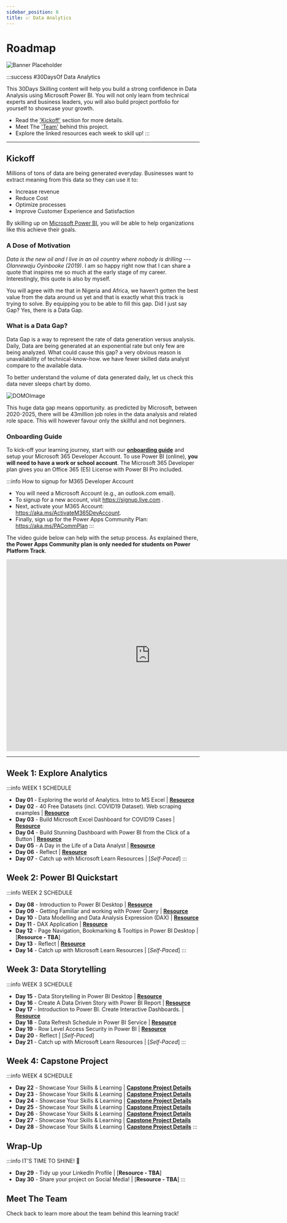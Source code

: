 ```yaml
---
sidebar_position: 6
title: 📈 Data Analytics 
---
```


# Roadmap

![Banner Placeholder](./../../static/img/banners/data-analytics.png) 

:::success #30DaysOf Data Analytics

This 30Days Skilling content will help you build a strong confidence in Data Analysis using Microsoft Power BI. You will not only learn from technical experts and business leaders, you will also build project portfolio for yourself to showcase your growth. 

 * Read the ['Kickoff'](#kickoff) section for more details.
 * Meet The ['Team'](#meet-the-team) behind this project.
 * Explore the linked resources each week to skill up!
:::

---

## Kickoff 
Millions of tons of data are being generated everyday. Businesses want to extract meaning from this data so they can use it to:
* Increase revenue
* Reduce Cost
* Optimize processes
* Improve Customer Experience and Satisfaction

By skilling up on [Microsoft Power BI](https://powerbi.microsoft.com/), you will be able to help organizations like this achieve their goals.

### A Dose of Motivation
_Data is the new oil and I live in an oil country where nobody is drilling --- Olanrewaju Oyinbooke (2019)_. I am so happy right now that I can share a quote that inspires me so much at the early stage of my career. Interestingly, this quote is also by myself. 

You will agree with me that in Nigeria and Africa, we haven’t gotten the best value from the data around us yet and that is exactly what this track is trying to solve. By equipping you to be able to fill this gap. Did I just say Gap? Yes, there is a Data Gap.

### What is a Data Gap?
Data Gap is a way to represent the rate of data generation versus analysis. Daily, Data are being generated at an exponential rate but only few are being analyzed. What could cause this gap? a very obvious reason is unavailability of technical-know-how. we have fewer skilled data analyst compare to the available data.

To better understand the volume of data generated daily, let us check this  data never sleeps chart by domo.

![DOMOImage](./img/domo.png) 

This huge data gap means opportunity. as predicted by Microsoft, between 2020-2025, there will be 43million job roles in the data analysis and related role space. This will however favour only the skillful and not beginners.


### Onboarding Guide

To kick-off your learning journey, start with our [**onboarding guide**](https://techcommunity.microsoft.com/t5/educator-developer-blog/recap-of-day-2-onboarding-session-30days-of-learning-nigeria/ba-p/3490280) and setup your Microsoft 365 Developer Account. To use Power BI (online), **you will need to have a work or school account**. The Microsoft 365 Developer plan gives you an Office 365 (E5) License with Power BI Pro included. 

:::info How to signup for M365 Developer Account

 * You will need a Microsoft Account (e.g., an outlook.com email). 
 * To signup for a new account, visit https://signup.live.com .
 * Next, activate your M365 Account: https://aka.ms/ActivateM365DevAccount. 
 * Finally, sign up for the Power Apps Community Plan: https://aka.ms/PACommPlan 
:::

The video guide below can help with the setup process. As explained there, **the Power Apps Community plan is only needed for students on Power Platform Track**.

<iframe width="750" height="500" src="https://www.youtube.com/embed/9-EPFFmdJ-Y" title="30 Days of Learning - How to Setup Microsoft 365 and Power Apps Developer Account" frameborder="0" allow="accelerometer; autoplay; clipboard-write; encrypted-media; gyroscope; picture-in-picture" allowfullscreen></iframe>

---

## Week 1: Explore Analytics


:::info WEEK 1 SCHEDULE
 * **Day 01** - Exploring the world of Analytics. Intro to MS Excel | [**Resource**](https://techcommunity.microsoft.com/t5/educator-developer-blog/exploring-the-world-of-analytics/ba-p/3497932)
 * **Day 02** - 40 Free Datasets (incl. COVID19 Dataset). Web scraping examples  | [**Resource**](https://techcommunity.microsoft.com/t5/educator-developer-blog/get-40-datasets-for-your-data-analysis-projects/ba-p/3500592)
 * **Day 03** - Build Microsoft Excel Dashboard for COVID19 Cases | [**Resource**](https://techcommunity.microsoft.com/t5/educator-developer-blog/build-covid-19-dashboard-with-microsoft-excel/ba-p/3509050)
 * **Day 04** - Build Stunning Dashboard with Power BI from the Click of a Button | [**Resource**](https://techcommunity.microsoft.com/t5/educator-developer-blog/build-power-bi-dashboard-from-teams-sharepoint-list-and-embed-in/ba-p/3512814)
 * **Day 05** - A Day in the Life of a Data Analyst | [**Resource**](https://techcommunity.microsoft.com/t5/educator-developer-blog/a-day-in-the-life-of-a-data-analyst-interview-with-industry/ba-p/3518673)
 * **Day 06** - Reflect |  [**Resource**](https://techcommunity.microsoft.com/t5/educator-developer-blog/learning-data-analysis-using-microsoft-excel-and-power-bi/ba-p/3528991)
 * **Day 07** - Catch up with Microsoft Learn Resources | [_Self-Paced_]
:::


## Week 2: Power BI Quickstart

:::info WEEK 2 SCHEDULE
 * **Day 08** - Introduction to Power BI Desktop  | [**Resource**](https://techcommunity.microsoft.com/t5/educator-developer-blog/beginner-introduction-to-microsoft-power-bi/ba-p/3529938)
 * **Day 09** - Getting Familiar and working with Power Query | [**Resource**](https://techcommunity.microsoft.com/t5/educator-developer-blog/use-power-query-to-clean-transform-and-clean-data-in-power-bi/ba-p/3531125)
 * **Day 10** - Data Modelling and Data Analysis Expression (DAX)  | [**Resource**](https://techcommunity.microsoft.com/t5/educator-developer-blog/introduction-to-data-modelling-in-power-bi/ba-p/3537583)
 * **Day 11** - DAX Application  | [**Resource**](https://techcommunity.microsoft.com/t5/educator-developer-blog/introduction-to-data-analysis-expression-dax-for-beginners/ba-p/3542815)
 * **Day 12** - Page Navigation, Bookmarking & Tooltips in Power BI Desktop | [**Resource - TBA**] 
 * **Day 13** - Reflect | [**Resource**](https://techcommunity.microsoft.com/t5/educator-developer-blog/introduction-to-power-bi-clean-transform-and-load-data-with/ba-p/3552210)
 * **Day 14** - Catch up with Microsoft Learn Resources | [_Self-Paced_]
:::


## Week 3: Data Storytelling

:::info WEEK 3 SCHEDULE
 * **Day 15** - Data Storytelling in Power BI Desktop | [**Resource**](https://techcommunity.microsoft.com/t5/educator-developer-blog/build-a-stunning-storytelling-dashboard-with-power-bi/ba-p/3553438)
 * **Day 16** - Create A Data Driven Story with Power BI Report | [**Resource**](https://techcommunity.microsoft.com/t5/educator-developer-blog/create-a-data-driven-story-with-power-bi-report/ba-p/3557885)
 * **Day 17** - Introduction to Power BI. Create Interactive Dashboards.  | [**Resource**](https://techcommunity.microsoft.com/t5/educator-developer-blog/introduction-to-power-bi-service-and-building-interactive/ba-p/3560976)
 * **Day 18** - Data Refresh Schedule in Power BI Service | [**Resource**](https://techcommunity.microsoft.com/t5/educator-developer-blog/import-vs-direct-query-method-and-data-refresh-in-power-bi/ba-p/3563207)
 * **Day 19** - Row Level Access Security in Power BI | [**Resource**](https://techcommunity.microsoft.com/t5/educator-developer-blog/row-level-security-in-power-bi-desktop/ba-p/3563521)
 * **Day 20** - Reflect | [_Self-Paced_]
 * **Day 21** - Catch up with Microsoft Learn Resources | [_Self-Paced_]
:::

## Week 4: Capstone Project

:::info WEEK 4 SCHEDULE
 * **Day 22** - Showcase Your Skills & Learning | [**Capstone Project Details**](https://techcommunity.microsoft.com/t5/educator-developer-blog/data-storytelling-power-bi-project-airlines-analysis/ba-p/3564493) 
 * **Day 23** - Showcase Your Skills & Learning | [**Capstone Project Details**](https://techcommunity.microsoft.com/t5/educator-developer-blog/data-storytelling-power-bi-project-airlines-analysis/ba-p/3564493) 
 * **Day 24** - Showcase Your Skills & Learning | [**Capstone Project Details**](https://techcommunity.microsoft.com/t5/educator-developer-blog/data-storytelling-power-bi-project-airlines-analysis/ba-p/3564493) 
 * **Day 25** - Showcase Your Skills & Learning | [**Capstone Project Details**](https://techcommunity.microsoft.com/t5/educator-developer-blog/data-storytelling-power-bi-project-airlines-analysis/ba-p/3564493) 
 * **Day 26** - Showcase Your Skills & Learning | [**Capstone Project Details**](https://techcommunity.microsoft.com/t5/educator-developer-blog/data-storytelling-power-bi-project-airlines-analysis/ba-p/3564493) 
 * **Day 27** - Showcase Your Skills & Learning | [**Capstone Project Details**](https://techcommunity.microsoft.com/t5/educator-developer-blog/data-storytelling-power-bi-project-airlines-analysis/ba-p/3564493) 
 * **Day 28** - Showcase Your Skills & Learning | [**Capstone Project Details**](https://techcommunity.microsoft.com/t5/educator-developer-blog/data-storytelling-power-bi-project-airlines-analysis/ba-p/3564493) 
:::

## Wrap-Up

:::info IT'S TIME TO SHINE! 🌟
 * **Day 29** - Tidy up your LinkedIn Profile  | [**Resource - TBA**]
 * **Day 30** -  Share your project on Social Media! | [**Resource - TBA**]
:::

## Meet The Team

Check back to learn more about the team behind this learning track!